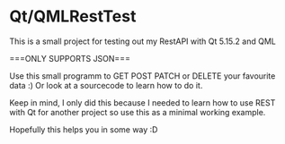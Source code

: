 # Qt/QMLRestTest
This is a small project for testing out my RestAPI with Qt 5.15.2 and QML

===ONLY SUPPORTS JSON===

Use this small programm to GET POST PATCH or DELETE your favourite data :)
Or look at a sourcecode to learn how to do it.

Keep in mind, I only did this because I needed to learn how to use REST with 
Qt for another project  so use this as a  minimal working example.

Hopefully this helps you in some way :D


